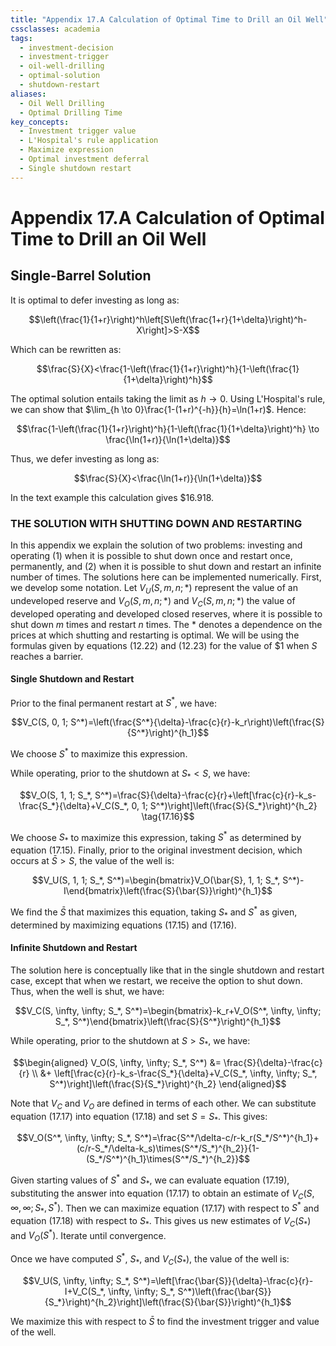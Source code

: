 ```yaml
---
title: "Appendix 17.A Calculation of Optimal Time to Drill an Oil Well"
cssclasses: academia
tags:
  - investment-decision
  - investment-trigger
  - oil-well-drilling
  - optimal-solution
  - shutdown-restart
aliases:
  - Oil Well Drilling
  - Optimal Drilling Time
key_concepts:
  - Investment trigger value
  - L'Hospital's rule application
  - Maximize expression
  - Optimal investment deferral
  - Single shutdown restart
---
```


# Appendix 17.A Calculation of Optimal Time to Drill an Oil Well
## Single-Barrel Solution

It is optimal to defer investing as long as:

$$\left(\frac{1}{1+r}\right)^h\left[S\left(\frac{1+r}{1+\delta}\right)^h-X\right]>S-X$$

Which can be rewritten as:

$$\frac{S}{X}<\frac{1-\left(\frac{1}{1+r}\right)^h}{1-\left(\frac{1}{1+\delta}\right)^h}$$

The optimal solution entails taking the limit as $h \to 0$. Using L'Hospital's rule, we can show that $\lim_{h \to 0}\frac{1-(1+r)^{-h}}{h}=\ln(1+r)$. Hence:

$$\frac{1-\left(\frac{1}{1+r}\right)^h}{1-\left(\frac{1}{1+\delta}\right)^h} \to \frac{\ln(1+r)}{\ln(1+\delta)}$$

Thus, we defer investing as long as:

$$\frac{S}{X}<\frac{\ln(1+r)}{\ln(1+\delta)}$$

In the text example this calculation gives $\$16.918$.

### THE SOLUTION WITH SHUTTING DOWN AND RESTARTING

In this appendix we explain the solution of two problems: investing and operating (1) when it is possible to shut down once and restart once, permanently, and (2) when it is possible to shut down and restart an infinite number of times. The solutions here can be implemented numerically. First, we develop some notation. Let $V_U(S, m, n; *)$ represent the value of an undeveloped reserve and $V_O(S, m, n; *)$ and $V_C(S, m, n; *)$ the value of developed operating and developed closed reserves, where it is possible to shut down $m$ times and restart $n$ times. The $*$ denotes a dependence on the prices at which shutting and restarting is optimal. We will be using the formulas given by equations (12.22) and (12.23) for the value of $\$1$ when $S$ reaches a barrier.

#### Single Shutdown and Restart

Prior to the final permanent restart at $S^*$, we have:

$$V_C(S, 0, 1; S^*)=\left(\frac{S^*}{\delta}-\frac{c}{r}-k_r\right)\left(\frac{S}{S^*}\right)^{h_1}$$

We choose $S^*$ to maximize this expression.

While operating, prior to the shutdown at $S_* < S$, we have:

$$V_O(S, 1, 1; S_*, S^*)=\frac{S}{\delta}-\frac{c}{r}+\left[\frac{c}{r}-k_s-\frac{S_*}{\delta}+V_C(S_*, 0, 1; S^*)\right]\left(\frac{S}{S_*}\right)^{h_2} \tag{17.16}$$

We choose $S_*$ to maximize this expression, taking $S^*$ as determined by equation (17.15). Finally, prior to the original investment decision, which occurs at $\bar{S} > S$, the value of the well is:

$$V_U(S, 1, 1; S_*, S^*)=\begin{bmatrix}V_O(\bar{S}, 1, 1; S_*, S^*)-I\end{bmatrix}\left(\frac{S}{\bar{S}}\right)^{h_1}$$

We find the $\bar{S}$ that maximizes this equation, taking $S_*$ and $S^*$ as given, determined by maximizing equations (17.15) and (17.16).

#### Infinite Shutdown and Restart

The solution here is conceptually like that in the single shutdown and restart case, except that when we restart, we receive the option to shut down. Thus, when the well is shut, we have:

$$V_C(S, \infty, \infty; S_*, S^*)=\begin{bmatrix}-k_r+V_O(S^*, \infty, \infty; S_*, S^*)\end{bmatrix}\left(\frac{S}{S^*}\right)^{h_1}$$

While operating, prior to the shutdown at $S > S_*$, we have:

$$\begin{aligned}
V_O(S, \infty, \infty; S_*, S^*) &= \frac{S}{\delta}-\frac{c}{r} \\
&+ \left[\frac{c}{r}-k_s-\frac{S_*}{\delta}+V_C(S_*, \infty, \infty; S_*, S^*)\right]\left(\frac{S}{S_*}\right)^{h_2}
\end{aligned}$$

Note that $V_C$ and $V_O$ are defined in terms of each other. We can substitute equation (17.17) into equation (17.18) and set $S = S_*$. This gives:

$$V_O(S^*, \infty, \infty; S_*, S^*)=\frac{S^*/\delta-c/r-k_r(S_*/S^*)^{h_1}+(c/r-S_*/\delta-k_s)\times(S^*/S_*)^{h_2}}{1-(S_*/S^*)^{h_1}\times(S^*/S_*)^{h_2}}$$

Given starting values of $S^*$ and $S_*$, we can evaluate equation (17.19), substituting the answer into equation (17.17) to obtain an estimate of $V_C(S, \infty, \infty; S_*, S^*)$. Then we can maximize equation (17.17) with respect to $S^*$ and equation (17.18) with respect to $S_*$. This gives us new estimates of $V_C(S_*)$ and $V_O(S^*)$. Iterate until convergence.

Once we have computed $S^*$, $S_*$, and $V_C(S_*)$, the value of the well is:

$$V_U(S, \infty, \infty; S_*, S^*)=\left[\frac{\bar{S}}{\delta}-\frac{c}{r}-I+V_C(S_*, \infty, \infty; S_*, S^*)\left(\frac{\bar{S}}{S_*}\right)^{h_2}\right]\left(\frac{S}{\bar{S}}\right)^{h_1}$$

We maximize this with respect to $\bar{S}$ to find the investment trigger and value of the well.